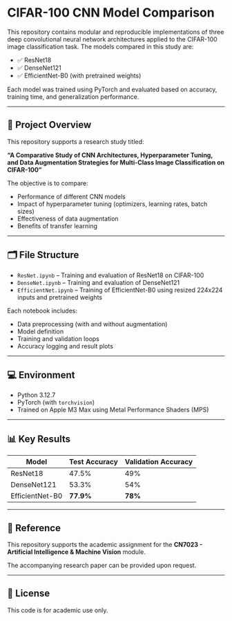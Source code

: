# CIFAR-100 CNN Model Comparison

This repository contains modular and reproducible implementations of three deep convolutional neural network architectures applied to the CIFAR-100 image classification task. The models compared in this study are:

- ✅ ResNet18
- ✅ DenseNet121
- ✅ EfficientNet-B0 (with pretrained weights)

Each model was trained using PyTorch and evaluated based on accuracy, training time, and generalization performance.

---

## 🔬 Project Overview

This repository supports a research study titled:

**“A Comparative Study of CNN Architectures, Hyperparameter Tuning, and Data Augmentation Strategies for Multi-Class Image Classification on CIFAR-100”**

The objective is to compare:
- Performance of different CNN models
- Impact of hyperparameter tuning (optimizers, learning rates, batch sizes)
- Effectiveness of data augmentation
- Benefits of transfer learning

---

## 🗂 File Structure

- `ResNet.ipynb` – Training and evaluation of ResNet18 on CIFAR-100
- `DenseNet.ipynb` – Training and evaluation of DenseNet121
- `EfficientNet.ipynb` – Training of EfficientNet-B0 using resized 224x224 inputs and pretrained weights

Each notebook includes:
- Data preprocessing (with and without augmentation)
- Model definition
- Training and validation loops
- Accuracy logging and result plots

---

## 💻 Environment

- Python 3.12.7
- PyTorch (with `torchvision`)
- Trained on Apple M3 Max using Metal Performance Shaders (MPS)

---

## 📊 Key Results

| Model           | Test Accuracy | Validation Accuracy |
|----------------|----------------|----------------------|
| ResNet18        | 47.5%          | 49%                  |
| DenseNet121     | 53.3%          | 54%                  |
| EfficientNet-B0 | **77.9%**      | **78%**              |

---

## 📘 Reference

This repository supports the academic assignment for the **CN7023 - Artificial Intelligence & Machine Vision** module.

The accompanying research paper can be provided upon request.

---

## 📎 License

This code is for academic use only.
